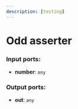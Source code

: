 ```yaml
---
description: [testing]
---
```


# Odd asserter

### Input ports:

* __number__: `any`

### Output ports:

* __out__: `any`

